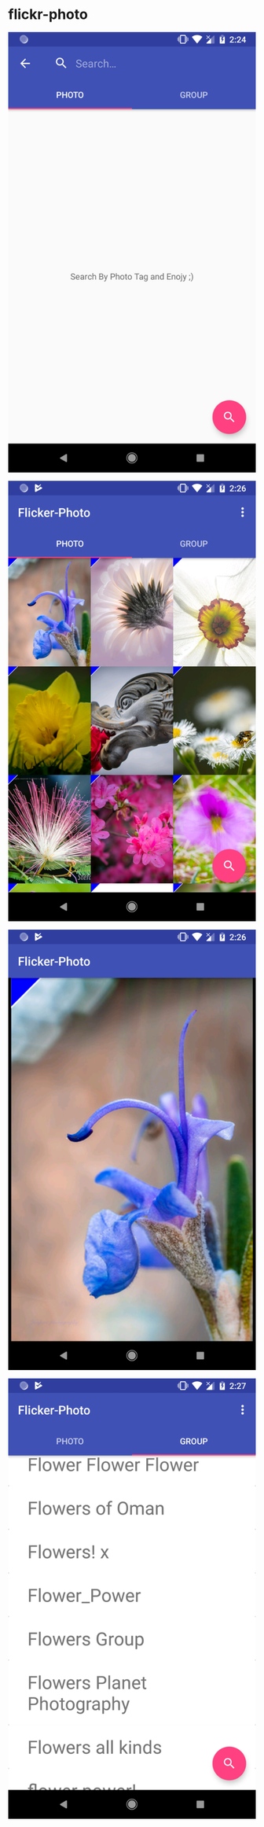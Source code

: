 # flickr-photo

![Screenshot](device-2018-04-12-022415.png)

![Screenshot](device-2018-04-12-022616.png)

![Screenshot](device-2018-04-12-022640.png)

![Screenshot](device-2018-04-12-022719.png)
